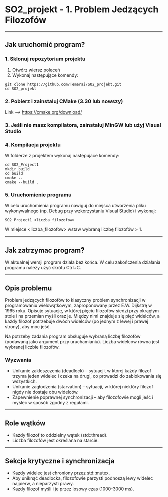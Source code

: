 # SO2_projekt - 1. Problem Jedzących Filozofów
---
## Jak uruchomić program?
### 1. Sklonuj repozytorium projektu
1. Otwórz wiersz poleceń
2. Wykonaj następujące komendy:
```shell
git clone https://github.com/Temerai/SO2_projekt.git
cd SO2_projekt

```

### 2. Pobierz i zainstaluj CMake (3.30 lub nowszy)
Link --> https://cmake.org/download/
### 3. Jeśli nie masz kompilatora, zainstaluj MinGW lub użyj Visual Studio
### 4. Kompilacja projektu
W folderze z projektem wykonaj następujace komendy:
```shell
cd SO2_Project1
mkdir build
cd build
cmake ..
cmake --build .
```

### 5. Uruchomienie programu
W celu uruchomienia programu nawiguj do miejsca utworzenia pliku wykonywalnego (np. Debug przy wzkorzystaniu Visual 
Studio) i wykonaj:
```shell
SO2_Project1 <liczba_filozofow>
```
W miejsce <liczba_filozofow> wstaw wybraną liczbę filozofów > 1.

---
## Jak zatrzymac program?
W aktualnej wersji program działa bez końca. W celu zakończenia działania programu należy użyć skrótu Ctrl+C.

---
## Opis problemu
Problem jedzących filozofów to klasyczny problem synchronizacji w programowaniu wielowątkowym, zaproponowany przez 
E.W. Dijkstrę w 1965 roku. Opisuje sytuację, w której pięciu filozofów siedzi przy okrągłym stole i na przemian 
myśli oraz je. Między nimi znajduje się pięć widelców, a każdy filozof potrzebuje dwóch widelców (po jednym z lewej 
i prawej strony), aby móc jeść. 

Na potrzeby zadania program obsługuje wybraną liczbę filozofów (podawaną jako argument przy uruchamianiu). Liczba 
widelców równa jest 
wybranej liczbie filozofów.

### Wyzwania
- Unikanie zakleszczenia (deadlock) – sytuacji, w której każdy filozof trzyma jeden widelec i czeka na drugi, co 
prowadzi do zablokowania się wszystkich.
- Unikanie zagłodzenia (starvation) – sytuacji, w której niektóry filozof nigdy nie dostaje obu widelców.
- Zapewnienie poprawnej synchronizacji – aby filozofowie mogli jeść i myśleć w sposób zgodny z regułami.

---
## Role wątków
- Każdy filozof to oddzielny wątek (std::thread).
- Liczba filozofów jest określana na starcie.

---
## Sekcje krytyczne i synchronizacja
- Każdy widelec jest chroniony przez std::mutex.
- Aby uniknąć deadlocka, filozofowie parzysti podnoszą lewy widelec najpierw, a nieparzysti prawy.
- Każdy filozof myśli i je przez losowy czas (1000-3000 ms).